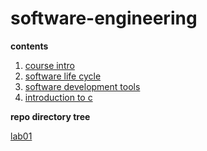 # software-engineering

**contents**

1.  [course intro](./01-course-intro/README.md)
2.  [software life cycle](./02-software-life-cycle/README.md)
3.  [software development tools](./03-software-development-tools/README.md)
4.  [introduction to c](./04-intro-c/README.md)

**repo directory tree**

[lab01](./src/lab01/lab01.md)
